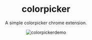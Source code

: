 <div align="center">

# colorpicker
A simple colorpicker chrome extension.

<div width="223" height="255">

![colorpickerdemo](https://github.com/user-attachments/assets/1bee686b-7bd0-49a8-8258-556d68d4823c)
  
</div>

</div>

